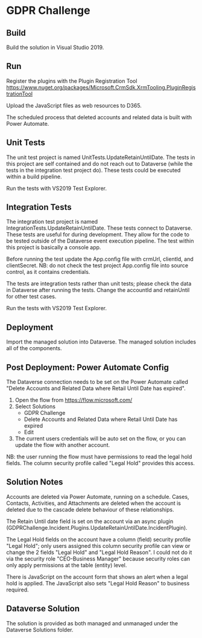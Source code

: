 # GDPR Challenge

## Build
Build the solution in Visual Studio 2019.

## Run
Register the plugins with the Plugin Registration Tool
https://www.nuget.org/packages/Microsoft.CrmSdk.XrmTooling.PluginRegistrationTool

Upload the JavaScript files as web resources to D365.

The scheduled process that deleted accounts and related data is built with Power Automate.

## Unit Tests
The unit test project is named UnitTests.UpdateRetainUntilDate.
The tests in this project are self contained and do not reach out to Dataverse (while the tests in the integration test project do).
These tests could be executed within a build pipeline.

Run the tests with VS2019 Test Explorer.

## Integration Tests
The integration test project is named IntegrationTests.UpdateRetainUntilDate.
These tests connect to Dataverse.
These tests are useful for during development.
They allow for the code to be tested outside of the Dataverse event execution pipeline.
The test within this project is basically a console app.

Before running the test update the App.config file with crmUrl, clientId, and clientSecret.
NB: do not check the test project App.config file into source control, as it contains credentials.

The tests are integration tests rather than unit tests; please check the data in Dataverse after running the tests.
Change the accountId and retainUntil for other test cases.

Run the tests with VS2019 Test Explorer.

## Deployment
Import the managed solution into Dataverse.
The managed solution includes all of the components.

## Post Deployment: Power Automate Config
The Dataverse connection needs to be set on the Power Automate called "Delete Accounts and Related Data where Retail Until Date has expired".
1. Open the flow from https://flow.microsoft.com/
2. Select Solutions 
    * GDPR Challenge 
    * Delete Accounts and Related Data where Retail Until Date has expired 
    * Edit
3. The current users credentials will be auto set on the flow, or you can update the flow with another account.

NB: the user running the flow must have permissions to read the legal hold fields.
The column security profile called "Legal Hold" provides this access.

## Solution Notes
Accounts are deleted via Power Automate, running on a schedule.
Cases, Contacts, Activities, and Attachments are deleted when the account is deleted due to the cascade delete behaviour of these relationships.

The Retain Until date field is set on the account via an async plugin (GDPRChallenge.Incident.Plugins.UpdateRetainUntilDate.IncidentPlugin).

The Legal Hold fields on the account have a column (field) security profile "Legal Hold"; only users assigned this column security profile can view or change the 2 fields "Legal Hold" and "Legal Hold Reason". I could not do it via the security role "CEO-Business Manager" because security roles can only apply permissions at the table (entity) level.

There is JavaScript on the account form that shows an alert when a legal hold is applied.
The JavaScript also sets "Legal Hold Reason" to business required.

## Dataverse Solution
The solution is provided as both managed and unmanaged under the Dataverse Solutions folder.
